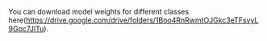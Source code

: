 You can download model weights for different classes here(https://drive.google.com/drive/folders/1Boo4RnRwmtOJGkc3eTFsvyL9Gpc7JlTu).

